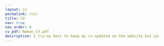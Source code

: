 ```yaml
---
layout: cv
permalink: /cv/
title: CV
nav: true
nav_order: 4
cv_pdf: Naman_CV.pdf
description: I try my best to keep my cv updated on the website but you can reach me out if you think it's outdated.
---
```

